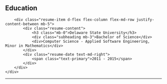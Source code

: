 <section class="resume-section p-3 p-lg-5 d-flex align-items-center" id="education">
    <div class="w-100">
        <h2 class="mb-5">Education</h2>

        <div class="resume-item d-flex flex-column flex-md-row justify-content-between mb-5">
            <div class="resume-content">
                <h3 class="mb-0">Delaware State University</h3>
                <div class="subheading mb-3">Bachelor of Science</div>
                <div>Computer Science - Applied Software Engineering, Minor in Mathematics</div>
            </div>
            <div class="resume-date text-md-right">
                <span class="text-primary">2011 - 2015</span>
            </div>
        </div>
    </div>
</section>
<hr class="m-0">